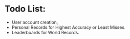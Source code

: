 # Todo List:

- User account creation,
- Personal Records for Highest Accuracy or Least Misses.
- Leaderboards for World Records.
